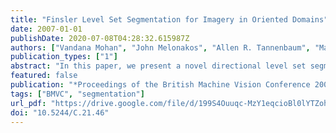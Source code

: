 ```yaml
---
title: "Finsler Level Set Segmentation for Imagery in Oriented Domains"
date: 2007-01-01
publishDate: 2020-07-08T04:28:32.615987Z
authors: ["Vandana Mohan", "John Melonakos", "Allen R. Tannenbaum", "Marc Niethammer", "Marek Kubicki"]
publication_types: ["1"]
abstract: "In this paper, we present a novel directional level set segmentation framework employing the theory of Finsler active contours. The framework provides a natural way to perform segmentation of image data in oriented domains. We share examples of this technique on diffusion-weighted magnetic resonance imagery (DW-MRI) for the segmentation of neural fiber bundles and we show examples of texture based segmentation using structure tensors. We also demonstrate that for some applications higher accuracy is achieved by the proposed framework than by level set methods that employ Riemannian metrics. This gain is attributed to the relaxation of the tensor model constraint which is imposed upon the metric in the Riemannian case."
featured: false
publication: "*Proceedings of the British Machine Vision Conference 2007, University of Warwick, UK, September 10-13, 2007*"
tags: ["BMVC", "segmentation"]
url_pdf: "https://drive.google.com/file/d/199S4Ouuqc-MzY1eqcioBl0lYTZohK9kl"
doi: "10.5244/C.21.46"
---
```


